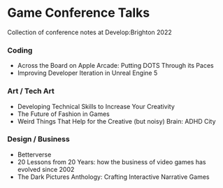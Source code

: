 # Game Conference Talks
Collection of conference notes at Develop:Brighton 2022

### Coding
- Across the Board on Apple Arcade: Putting DOTS Through its Paces
- Improving Developer Iteration in Unreal Engine 5

### Art / Tech Art
- Developing Technical Skills to Increase Your Creativity
- The Future of Fashion in Games
- Weird Things That Help for the Creative (but noisy) Brain: ADHD City

### Design / Business
- Betterverse
- 20 Lessons from 20 Years: how the business of video games has evolved since 2002
- The Dark Pictures Anthology: Crafting Interactive Narrative Games

